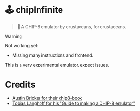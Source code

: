 # 🕹 chipInfinite
> 🦀 A CHIP-8 emulator by crustaceans, for crustaceans. 

> [!WARNING]
> Not working yet:
> * Missing many instructions and frontend.

This is a very experimental emulator, expect issues. 

# Credits
* [Austin Bricker for their chip8-book](https://github.com/aquova/chip8-book)
* [Tobias Langhoff for his "Guide to making a CHIP-8 emulator"](https://tobiasvl.github.io/blog/write-a-chip-8-emulator/)